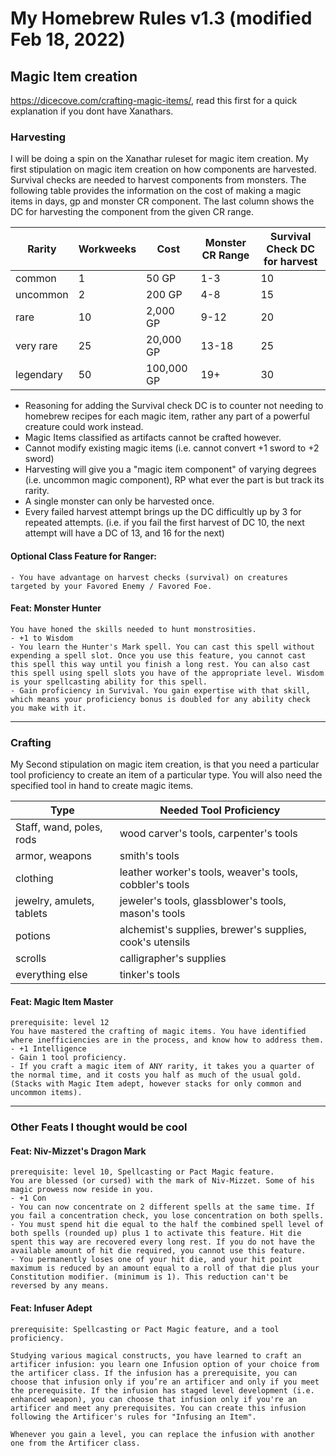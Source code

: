# My Homebrew Rules v1.3 (modified Feb 18, 2022)

## Magic Item creation 

https://dicecove.com/crafting-magic-items/, read this first for a quick explanation if you dont have Xanathars.


### Harvesting

I will be doing a spin on the Xanathar ruleset for magic item creation. My first stipulation on magic item creation on how components are harvested. Survival checks are needed to harvest components from monsters. The following table provides the information on the cost of  making a magic items in days, gp and monster CR component. The last column shows the DC for harvesting the component from the given CR range.


| Rarity    | Workweeks | Cost       | Monster CR Range | Survival Check DC for harvest |
|-----------|-----------|------------|------------------|-------------------------------|
| common    | 1         | 50 GP      | 1-3              | 10                            |
| uncommon  | 2         | 200 GP     | 4-8              | 15                            |
| rare      | 10        | 2,000 GP   | 9-12             | 20                            |
| very rare | 25        | 20,000 GP  | 13-18            | 25                            |
| legendary | 50        | 100,000 GP | 19+              | 30                            |

- Reasoning for adding the Survival check DC is to counter not needing to homebrew recipes for each magic item, rather any part of a powerful creature could work instead.
- Magic Items classified as artifacts cannot be crafted however.
- Cannot modify existing magic items (i.e. cannot convert +1 sword to +2 sword)
- Harvesting will give you a "magic item component" of varying degrees (i.e. uncommon magic component), RP what ever the part is but track its rarity.
- A single monster can only be harvested once.
- Every failed harvest attempt brings up the DC difficultly up by 3 for repeated attempts. (i.e. if you fail the first harvest of DC 10, the next attempt will have a DC of 13, and 16 for the next)

#### Optional Class Feature for Ranger:
```
- You have advantage on harvest checks (survival) on creatures targeted by your Favored Enemy / Favored Foe.
```

#### Feat: Monster Hunter 
```
You have honed the skills needed to hunt monstrosities.
- +1 to Wisdom
- You learn the Hunter's Mark spell. You can cast this spell without expending a spell slot. Once you use this feature, you cannot cast this spell this way until you finish a long rest. You can also cast this spell using spell slots you have of the appropriate level. Wisdom is your spellcasting ability for this spell.
- Gain proficiency in Survival. You gain expertise with that skill, which means your proficiency bonus is doubled for any ability check you make with it.
```
---

### Crafting 

My Second stipulation on magic item creation, is that you need a particular tool proficiency to create an item of a particular type. You will also need the specified tool in hand to create magic items.

| Type                       | Needed Tool Proficiency                                  |
|----------------------------|----------------------------------------------------------|
| Staff, wand, poles, rods   | wood carver's tools, carpenter's tools                   |
| armor, weapons             | smith's tools                                            |
| clothing                   | leather worker's tools, weaver's tools, cobbler's tools  |
| jewelry, amulets, tablets  | jeweler's tools, glassblower's tools, mason's tools      |
| potions                    | alchemist's supplies, brewer's supplies, cook's utensils |
| scrolls                    | calligrapher's supplies                                  |
| everything else            | tinker's tools                                           |


#### Feat: Magic Item Master 
```
prerequisite: level 12
You have mastered the crafting of magic items. You have identified where inefficiencies are in the process, and know how to address them.
- +1 Intelligence
- Gain 1 tool proficiency.
- If you craft a magic item of ANY rarity, it takes you a quarter of the normal time, and it costs you half as much of the usual gold. (Stacks with Magic Item adept, however stacks for only common and uncommon items).
```

---

### Other Feats I thought would be cool

#### Feat: Niv-Mizzet's Dragon Mark
```
prerequisite: level 10, Spellcasting or Pact Magic feature.
You are blessed (or cursed) with the mark of Niv-Mizzet. Some of his magic prowess now reside in you.
- +1 Con 
- You can now concentrate on 2 different spells at the same time. If you fail a concentration check, you lose concentration on both spells. 
- You must spend hit die equal to the half the combined spell level of both spells (rounded up) plus 1 to activate this feature. Hit die spent this way are recovered every long rest. If you do not have the available amount of hit die required, you cannot use this feature.
- You permanently loses one of your hit die, and your hit point maximum is reduced by an amount equal to a roll of that die plus your Constitution modifier. (minimum is 1). This reduction can't be reversed by any means.
```

#### Feat: Infuser Adept
```
prerequisite: Spellcasting or Pact Magic feature, and a tool proficiency.

Studying various magical constructs, you have learned to craft an artificer infusion: you learn one Infusion option of your choice from the artificer class. If the infusion has a prerequisite, you can choose that infusion only if you’re an artificer and only if you meet the prerequisite. If the infusion has staged level development (i.e. enhanced weapon), you can choose that infusion only if you're an artificer and meet any prerequisites. You can create this infusion following the Artificer's rules for "Infusing an Item".

Whenever you gain a level, you can replace the infusion with another one from the Artificer class.

```